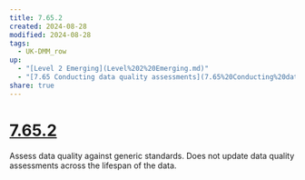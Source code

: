 ```yaml
---
title: 7.65.2
created: 2024-08-28
modified: 2024-08-28
tags:
  - UK-DMM_row
up:
  - "[Level 2 Emerging](Level%202%20Emerging.md)"
  - "[7.65 Conducting data quality assessments](7.65%20Conducting%20data%20quality%20assessments.md)"
share: true
---
```

# [7.65.2](7.65.2.md)

Assess data quality against generic standards. Does not update data quality assessments across the lifespan of the data.
